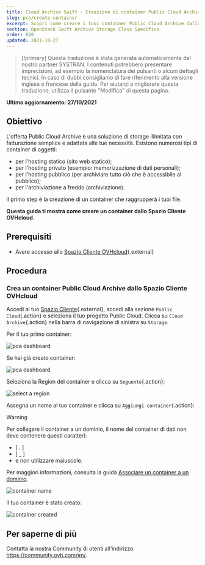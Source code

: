 ```yaml
---
title: Cloud Archive Swift - Creazione di container Public Cloud Archive
slug: pca/create-container
excerpt: Scopri come creare i tuoi container Public Cloud Archive dallo Spazio Cliente OVHcloud
section: OpenStack Swift Archive Storage Class Specifics
order: 020
updated: 2021-10-27
---
```


> [!primary]
> Questa traduzione è stata generata automaticamente dal nostro partner SYSTRAN. I contenuti potrebbero presentare imprecisioni, ad esempio la nomenclatura dei pulsanti o alcuni dettagli tecnici. In caso di dubbi consigliamo di fare riferimento alla versione inglese o francese della guida. Per aiutarci a migliorare questa traduzione, utilizza il pulsante "Modifica" di questa pagina.
>

**Ultimo aggiornamento: 27/10/2021**

## Obiettivo

L'offerta Public Cloud Archive è una soluzione di storage illimitata con fatturazione semplice e adattata alle tue necessità. Esistono numerosi tipi di container di oggetti:

- per l'hosting statico (sito web statico);
- per l'hosting privato (esempio: memorizzazione di dati personali);
- per l'hosting pubblico (per archiviare tutto ciò che è accessibile al pubblico);
- per l'archiviazione a freddo (archiviazione).

Il primo step è la creazione di un container che raggrupperà i tuoi file. 

**Questa guida ti mostra come creare un container dallo Spazio Cliente OVHcloud.**

## Prerequisiti

- Avere accesso allo [Spazio Cliente OVHcloud](https://www.ovh.com/auth/?action=gotomanager&from=https://www.ovh.it/&ovhSubsidiary=it){.external}

## Procedura

### Crea un container Public Cloud Archive dallo Spazio Cliente OVHcloud

Accedi al tuo [Spazio Cliente](https://www.ovh.com/auth/?action=gotomanager&from=https://www.ovh.it/&ovhSubsidiary=it){.external}, accedi alla sezione `Public Cloud`{.action} e seleziona il tuo progetto Public Cloud. Clicca su `Cloud Archive`{.action} nella barra di navigazione di sinistra su `Storage`.

Per il tuo primo container:

![pca dashboard](images/create-container-20211006094158312.png)

Se hai già creato container:

![pca dashboard](images/create-container-20211006094851682.png)

Seleziona la Region del container e clicca su `Seguente`{.action}:

![select a region](images/create-container-20211006094448923.png)

Assegna un nome al tuo container e clicca su `Aggiungi container`{.action}:

> [!warning]
>
> Per collegare il container a un dominio, il nome del container di dati non deve contenere questi caratteri:
>
> - [ . ]
> - [ _ ]
> - e non utilizzare maiuscole.
>
> Per maggiori informazioni, consulta la guida [Associare un container a un dominio](https://docs.ovh.com/it/storage/configura_un_dominio_su_un_container_del_tuo_object_storage/).
>

![container name](images/create-container-20211006094550334.png)

Il tuo container è stato creato:

![container created](images/create-container-20211006094630754.png)

## Per saperne di più

Contatta la nostra Community di utenti all’indirizzo <https://community.ovh.com/en/>.
